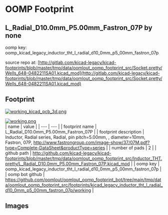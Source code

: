# OOMP Footprint  
## L_Radial_D10.0mm_P5.00mm_Fastron_07P  by none  
  
oomp key: oomp_kicad_legacy_inductor_tht_l_radial_d10_0mm_p5_00mm_fastron_07p  
  
source repo at: [http://gitlab.com/kicad-legacy/kicad-footprints/blob/master/tmp/data/oomlout_oomp_footprint_src/Socket.pretty/Wells_648-0482211SA01.kicad_mod](http://gitlab.com/kicad-legacy/kicad-footprints/blob/master/tmp/data/oomlout_oomp_footprint_src/Socket.pretty/Wells_648-0482211SA01.kicad_mod)  
## Footprint  
  
[![working_kicad_pcb_3d.png](working_kicad_pcb_3d_600.png)](working_kicad_pcb_3d.png)  
  
[![working.png](working_600.png)](working.png)  
| name | value | 
| --- | --- | 
| footprint name | L_Radial_D10.0mm_P5.00mm_Fastron_07P | 
| footprint description | Inductor, Radial series, Radial, pin pitch=5.00mm, , diameter=10mm, Fastron, 07P, http://www.fastrongroup.com/image-show/37/07M.pdf?type=Complete-DataSheet&productType=series | 
| number of pads | 2 | 
| github path | http://github.com/kicad-legacy/kicad-footprints/blob/master/tmp/data/oomlout_oomp_footprint_src/Inductor_THT.pretty/L_Radial_D10.0mm_P5.00mm_Fastron_07P.kicad_mod | 
| oomp key | oomp_kicad_legacy_inductor_tht_l_radial_d10_0mm_p5_00mm_fastron_07p | 
| oomp bot github | https://github.com/oomlout/oomlout_oomp_footprint_bot/tree/main/tmp/data/oomlout_oomp_footprint_src/footprints/kicad_legacy_inductor_tht_l_radial_d10_0mm_p5_00mm_fastron_07p/working | 
## Images  
